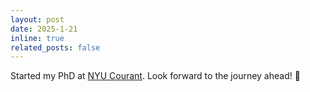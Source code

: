 ```yaml
---
layout: post
date: 2025-1-21
inline: true
related_posts: false
---
```

Started my PhD at [NYU Courant](https://cs.nyu.edu/home/index.html). Look forward to the journey ahead! 🗽
